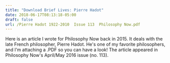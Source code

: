 ```yaml
---
title: "Download Brief Lives: Pierre Hadot"
date: 2018-06-17T08:13:18-05:00
draft: false
url: /Pierre Hadot 1922-2010  Issue 113  Philosophy Now.pdf
---
```


Here is an article I wrote for Philosophy Now back in 2015. It deals with the late French philosopher, Pierre Hadot. He's one of my favorite philosophers, and I'm attaching a .PDF so you can have a look! The article appeared in Philosophy Now's April/May 2016 issue (no. 113).
